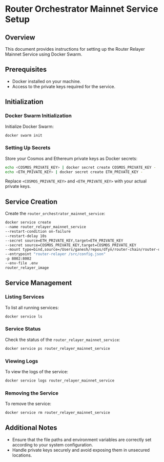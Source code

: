 # Router Orchestrator Mainnet Service Setup

## Overview

This document provides instructions for setting up the Router Relayer Mainnet Service using Docker Swarm.

## Prerequisites

- Docker installed on your machine.
- Access to the private keys required for the service.

## Initialization

### Docker Swarm Initialization

Initialize Docker Swarm:

```bash
docker swarm init
```

### Setting Up Secrets

Store your Cosmos and Ethereum private keys as Docker secrets:

```bash
echo <COSMOS_PRIVATE_KEY> | docker secret create COSMOS_PRIVATE_KEY -
echo <ETH_PRIVATE_KEY> | docker secret create ETH_PRIVATE_KEY -
```

Replace `<COSMOS_PRIVATE_KEY>` and `<ETH_PRIVATE_KEY>` with your actual private keys.

## Service Creation

Create the `router_orchestrator_mainnet_service`:

```bash
docker service create
--name router_relayer_mainnet_service
--restart-condition on-failure
--restart-delay 10s
--secret source=ETH_PRIVATE_KEY,target=ETH_PRIVATE_KEY
--secret source=COSMOS_PRIVATE_KEY,target=COSMOS_PRIVATE_KEY
--mount type=bind,source=/Users/ganesh/repos/dfyn/router-chain/router-orchestrator/config.json,target=/router/config.json,readonly
--entrypoint "router-relayer /src/config.json"
-p 8002:8002
--env-file .env
router_relayer_image
```

## Service Management

### Listing Services

To list all running services:

```bash
docker service ls
```

### Service Status

Check the status of the `router_relayer_mainnet_service`:

```bash
docker service ps router_relayer_mainnet_service
```

### Viewing Logs

To view the logs of the service:

```bash
docker service logs router_relayer_mainnet_service
```

### Removing the Service

To remove the service:

```bash
docker service rm router_relayer_mainnet_service
```

## Additional Notes

- Ensure that the file paths and environment variables are correctly set according to your system configuration.
- Handle private keys securely and avoid exposing them in unsecured locations.
